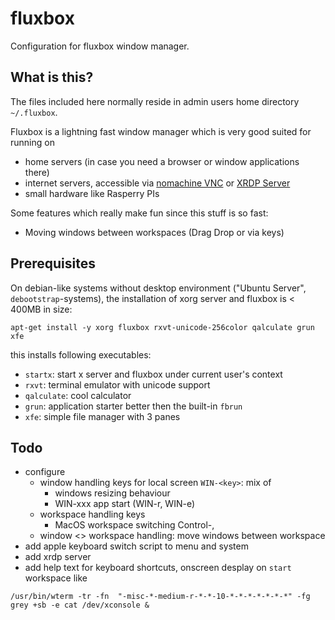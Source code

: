 # fluxbox
Configuration for fluxbox window manager.

## What is this?
The files included here normally reside in admin users home directory `~/.fluxbox`. 

Fluxbox is a lightning fast window manager which is very good suited for running on 
* home servers (in case you need a browser or window applications there) 
* internet servers, accessible via [nomachine VNC](http://www.keycruncher.com/blog/2008/07/07/vnc-vs-nomachine-nx-nomachine-wins-hands-down/) or [XRDP Server](http://networkstatic.net/xrdp-an-easy-remote-desktop-setup-for-your-ubuntu-servers/)
* small hardware like Rasperry PIs

Some features which really make fun since this stuff is so fast:
* Moving windows between workspaces (Drag Drop or via keys)


## Prerequisites
On debian-like systems without desktop environment ("Ubuntu Server", `debootstrap`-systems), the installation of xorg server and fluxbox is < 400MB in size:

```
apt-get install -y xorg fluxbox rxvt-unicode-256color qalculate grun xfe
```
this installs following executables:

* `startx`: start x server and fluxbox under current user's context
* `rxvt`: terminal emulator with unicode support
* `qalculate`: cool calculator
* `grun`: application starter better then the built-in `fbrun`
* `xfe`: simple file manager with 3 panes

## Todo
* configure 
	* window handling keys for local screen `WIN-<key>`: mix of 
		* windows resizing behaviour
		* WIN-xxx app start (WIN-r, WIN-e)
	* workspace handling keys 
		* MacOS workspace switching Control-<left>,<right> 
	* window <> workspace handling: move windows between workspace
* add apple keyboard switch script to menu and system
* add xrdp server
* add help text for keyboard shortcuts, onscreen desplay on `start` workspace like
```
/usr/bin/wterm -tr -fn  "-misc-*-medium-r-*-*-10-*-*-*-*-*-*-*" -fg grey +sb -e cat /dev/xconsole &
```

